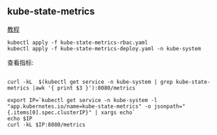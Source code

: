 ## kube-state-metrics


[教程](http://www.mydlq.club/article/113/)


```
kubectl apply -f kube-state-metrics-rbac.yaml
kubectl apply -f kube-state-metrics-deploy.yaml -n kube-system
```

查看指标:
```

curl -kL  $(kubectl get service -n kube-system | grep kube-state-metrics |awk '{ print $3 }'):8080/metrics
```


```
export IP=`kubectl get service -n kube-system -l "app.kubernetes.io/name=kube-state-metrics" -o jsonpath="{.items[0].spec.clusterIP}" | xargs echo`
echo $IP
curl -kL $IP:8080/metrics
```
